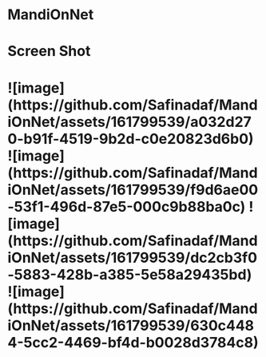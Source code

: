 # MandiOnNet
<h1>Screen Shot<h1>
![image](https://github.com/Safinadaf/MandiOnNet/assets/161799539/a032d270-b91f-4519-9b2d-c0e20823d6b0)
![image](https://github.com/Safinadaf/MandiOnNet/assets/161799539/f9d6ae00-53f1-496d-87e5-000c9b88ba0c)
![image](https://github.com/Safinadaf/MandiOnNet/assets/161799539/dc2cb3f0-5883-428b-a385-5e58a29435bd)
![image](https://github.com/Safinadaf/MandiOnNet/assets/161799539/630c4484-5cc2-4469-bf4d-b0028d3784c8)
